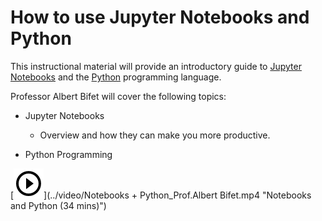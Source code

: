 # How to use Jupyter Notebooks and Python

This instructional material will provide an introductory guide to [Jupyter Notebooks](https://jupyter.org/) and the [Python](https://www.python.org/) programming language.

Professor Albert Bifet will cover the following topics:

* Jupyter Notebooks
   * Overview and how they can make you more productive.

* Python Programming

[![Play Video](../img/sharp_play_circle_outline_black_24dp.png)](../video/Notebooks + Python_Prof.Albert Bifet.mp4 "Notebooks and Python (34 mins)")

